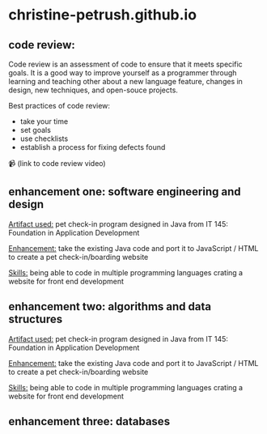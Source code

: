 # christine-petrush.github.io
## code review:  
Code review is an assessment of code to ensure that it meets specific goals. It is a good way to improve yourself as a programmer through learning and teaching other about a new language feature, changes in design, new techniques, and open-souce projects.

Best practices of code review:  
- take your time
- set goals
- use checklists
- establish a process for fixing defects found

📹 (link to code review video)

## enhancement one: software engineering and design
<ins>Artifact used:</ins> pet check-in program designed in Java from IT 145: Foundation in Application Development

<ins>Enhancement:</ins> take the existing Java code and port it to JavaScript / HTML to create a pet check-in/boarding website

<ins>Skills:</ins> being able to code in multiple programming languages crating a website for front end development 



## enhancement two: algorithms and data structures
<ins>Artifact used:</ins> pet check-in program designed in Java from IT 145: Foundation in Application Development

<ins>Enhancement:</ins> take the existing Java code and port it to JavaScript / HTML to create a pet check-in/boarding website

<ins>Skills:</ins> being able to code in multiple programming languages crating a website for front end development 


## enhancement three: databases
